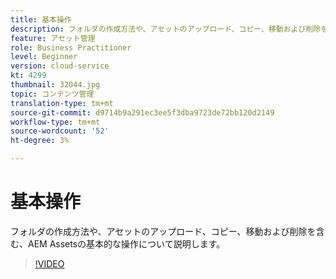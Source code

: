 ```yaml
---
title: 基本操作
description: フォルダの作成方法や、アセットのアップロード、コピー、移動および削除を含む、AEM Assetsの基本的な操作について説明します。
feature: アセット管理
role: Business Practitioner
level: Beginner
version: cloud-service
kt: 4299
thumbnail: 32044.jpg
topic: コンテンツ管理
translation-type: tm+mt
source-git-commit: d9714b9a291ec3ee5f3dba9723de72bb120d2149
workflow-type: tm+mt
source-wordcount: '52'
ht-degree: 3%

---
```



# 基本操作

フォルダの作成方法や、アセットのアップロード、コピー、移動および削除を含む、AEM Assetsの基本的な操作について説明します。

>[!VIDEO](https://video.tv.adobe.com/v/32044/?quality=12&learn=on&hidetitle=true)